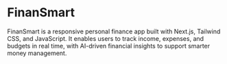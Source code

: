 # FinanSmart
FinanSmart is a responsive personal finance app built with Next.js, Tailwind CSS, and JavaScript. It enables users to track income, expenses, and budgets in real time, with AI-driven financial insights to support smarter money management.
